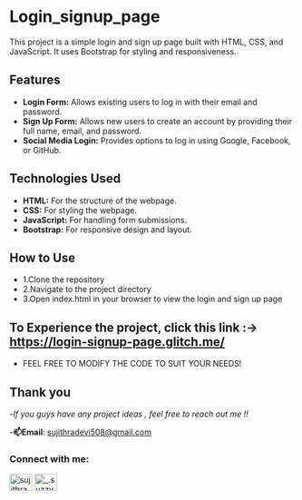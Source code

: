 # Login_signup_page
This project is a simple login and sign up page built with HTML, CSS, and JavaScript. It uses Bootstrap for styling and responsiveness.

## Features
- **Login Form:** Allows existing users to log in with their email and password.
- **Sign Up Form:** Allows new users to create an account by providing their full name, email, and password.
- **Social Media Login:** Provides options to log in using Google, Facebook, or GitHub.
## Technologies Used
- **HTML:** For the structure of the webpage.
- **CSS:** For styling the webpage.
- **JavaScript:** For handling form submissions.
- **Bootstrap:** For responsive design and layout.
## How to Use
- 1.Clone the repository
- 2.Navigate to the project directory
- 3.Open index.html in your browser to view the login and sign up page

## To Experience the project, click this link :-> https://login-signup-page.glitch.me/
- FEEL FREE TO MODIFY THE CODE TO SUIT YOUR NEEDS!
## Thank you
-*If you guys have any project ideas , feel free to reach out me !!*

-**📫Email**: sujithradevi508@gmail.com
<h3 align="left">Connect with me:</h3>
<p align="left">
<a href="https://linkedin.com/in/sujithradevi-m" target="blank"><img align="center" src="https://raw.githubusercontent.com/rahuldkjain/github-profile-readme-generator/master/src/images/icons/Social/linked-in-alt.svg" alt="sujithradevi-m" height="30" width="40" /></a>
<a href="https://instagram.com/_.suzzyy____" target="blank"><img align="center" src="https://raw.githubusercontent.com/rahuldkjain/github-profile-readme-generator/master/src/images/icons/Social/instagram.svg" alt="_.suzzyy____" height="30" width="40" /></a>
</p>
